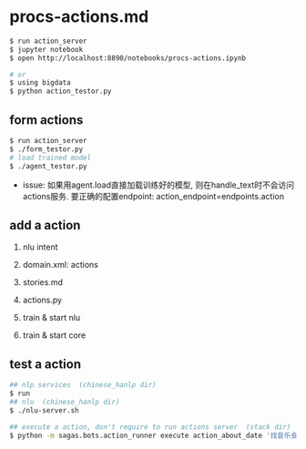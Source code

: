 # procs-actions.md
```sh
$ run action_server
$ jupyter notebook
$ open http://localhost:8890/notebooks/procs-actions.ipynb

# or
$ using bigdata
$ python action_testor.py
```

## form actions
```sh
$ run action_server
$ ./form_testor.py
# load trained model
$ ./agent_testor.py
```

+ issue: 如果用agent.load直接加载训练好的模型, 则在handle_text时不会访问actions服务.
    要正确的配置endpoint: action_endpoint=endpoints.action


## add a action
1. nlu intent
2. domain.xml: actions
3. stories.md
4. actions.py

5. train & start nlu
6. train & start core

## test a action
```sh
## nlp services  (chinese_hanlp dir)
$ run
## nlu  (chinese_hanlp dir)
$ ./nlu-server.sh 

## execute a action, don't require to run actions server  (stack dir)
$ python -m sagas.bots.action_runner execute action_about_date '找音乐会'
```

